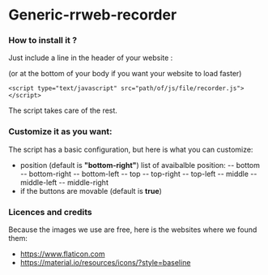 # Generic-rrweb-recorder

### How to install it ?

Just include a line in the header of your website :

(or at the bottom of your body if you want your website to load faster)

```
<script type="text/javascript" src="path/of/js/file/recorder.js"></script>
```

The script takes care of the rest.

### Customize it as you want:

The script has a basic configuration, but here is what you can customize:
- position (default is **"bottom-right"**)
  list of avaibalble position:
-- bottom
-- bottom-right
-- bottom-left
-- top
-- top-right
-- top-left
-- middle
-- middle-left
-- middle-right
- if the buttons are movable (default is **true**)


### Licences and credits

Because the images we use are free, here is the websites where we found them:
- https://www.flaticon.com
- https://material.io/resources/icons/?style=baseline

